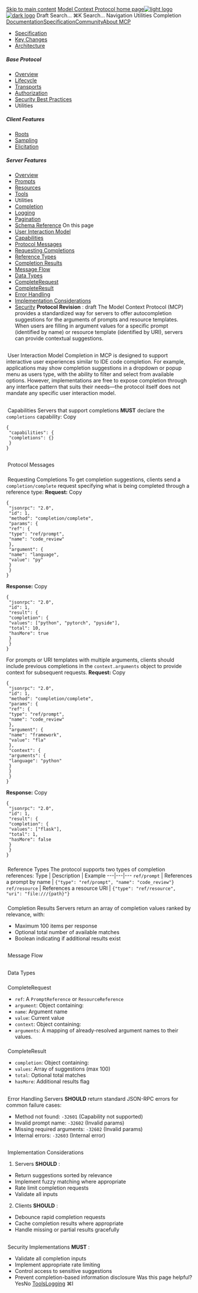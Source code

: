 [Skip to main content](#content-area)
[Model Context Protocol home page![light logo](https://mintcdn.com/mcp/4ZXF1PrDkEaJvXpn/logo/light.svg?fit=max&auto=format&n=4ZXF1PrDkEaJvXpn&q=85&s=4498cb8a57d574005f3dca62bdd49c95)![dark logo](https://mintcdn.com/mcp/4ZXF1PrDkEaJvXpn/logo/dark.svg?fit=max&auto=format&n=4ZXF1PrDkEaJvXpn&q=85&s=c0687c003f8f2cbdb24772ab4c8a522c)](/)
Draft
Search...
⌘K
Search...
Navigation
Utilities
Completion
[Documentation](/docs/getting-started/intro)[Specification](/specification/2025-06-18)[Community](/community/communication)[About MCP](/about)
 * [Specification](/specification/draft)
 * [Key Changes](/specification/draft/changelog)
 * [Architecture](/specification/draft/architecture)
##### Base Protocol
 * [Overview](/specification/draft/basic)
 * [Lifecycle](/specification/draft/basic/lifecycle)
 * [Transports](/specification/draft/basic/transports)
 * [Authorization](/specification/draft/basic/authorization)
 * [Security Best Practices](/specification/draft/basic/security_best_practices)
 * Utilities
##### Client Features
 * [Roots](/specification/draft/client/roots)
 * [Sampling](/specification/draft/client/sampling)
 * [Elicitation](/specification/draft/client/elicitation)
##### Server Features
 * [Overview](/specification/draft/server)
 * [Prompts](/specification/draft/server/prompts)
 * [Resources](/specification/draft/server/resources)
 * [Tools](/specification/draft/server/tools)
 * Utilities
 * [Completion](/specification/draft/server/utilities/completion)
 * [Logging](/specification/draft/server/utilities/logging)
 * [Pagination](/specification/draft/server/utilities/pagination)
 * [Schema Reference](/specification/draft/schema)
On this page
 * [User Interaction Model](#user-interaction-model)
 * [Capabilities](#capabilities)
 * [Protocol Messages](#protocol-messages)
 * [Requesting Completions](#requesting-completions)
 * [Reference Types](#reference-types)
 * [Completion Results](#completion-results)
 * [Message Flow](#message-flow)
 * [Data Types](#data-types)
 * [CompleteRequest](#completerequest)
 * [CompleteResult](#completeresult)
 * [Error Handling](#error-handling)
 * [Implementation Considerations](#implementation-considerations)
 * [Security](#security)
**Protocol Revision** : draft
The Model Context Protocol (MCP) provides a standardized way for servers to offer autocompletion suggestions for the arguments of prompts and resource templates. When users are filling in argument values for a specific prompt (identified by name) or resource template (identified by URI), servers can provide contextual suggestions.
## 
[​](#user-interaction-model)
User Interaction Model
Completion in MCP is designed to support interactive user experiences similar to IDE code completion. For example, applications may show completion suggestions in a dropdown or popup menu as users type, with the ability to filter and select from available options. However, implementations are free to expose completion through any interface pattern that suits their needs—the protocol itself does not mandate any specific user interaction model.
## 
[​](#capabilities)
Capabilities
Servers that support completions **MUST** declare the `completions` capability:
Copy
```
{
 "capabilities": {
 "completions": {}
 }
}
```
## 
[​](#protocol-messages)
Protocol Messages
### 
[​](#requesting-completions)
Requesting Completions
To get completion suggestions, clients send a `completion/complete` request specifying what is being completed through a reference type: **Request:**
Copy
```
{
 "jsonrpc": "2.0",
 "id": 1,
 "method": "completion/complete",
 "params": {
 "ref": {
 "type": "ref/prompt",
 "name": "code_review"
 },
 "argument": {
 "name": "language",
 "value": "py"
 }
 }
}
```
**Response:**
Copy
```
{
 "jsonrpc": "2.0",
 "id": 1,
 "result": {
 "completion": {
 "values": ["python", "pytorch", "pyside"],
 "total": 10,
 "hasMore": true
 }
 }
}
```
For prompts or URI templates with multiple arguments, clients should include previous completions in the `context.arguments` object to provide context for subsequent requests. **Request:**
Copy
```
{
 "jsonrpc": "2.0",
 "id": 1,
 "method": "completion/complete",
 "params": {
 "ref": {
 "type": "ref/prompt",
 "name": "code_review"
 },
 "argument": {
 "name": "framework",
 "value": "fla"
 },
 "context": {
 "arguments": {
 "language": "python"
 }
 }
 }
}
```
**Response:**
Copy
```
{
 "jsonrpc": "2.0",
 "id": 1,
 "result": {
 "completion": {
 "values": ["flask"],
 "total": 1,
 "hasMore": false
 }
 }
}
```
### 
[​](#reference-types)
Reference Types
The protocol supports two types of completion references: Type | Description | Example 
---|---|--- 
`ref/prompt` | References a prompt by name | `{"type": "ref/prompt", "name": "code_review"}` 
`ref/resource` | References a resource URI | `{"type": "ref/resource", "uri": "file:///{path}"}` 
### 
[​](#completion-results)
Completion Results
Servers return an array of completion values ranked by relevance, with:
 * Maximum 100 items per response
 * Optional total number of available matches
 * Boolean indicating if additional results exist
## 
[​](#message-flow)
Message Flow
## 
[​](#data-types)
Data Types
### 
[​](#completerequest)
CompleteRequest
 * `ref`: A `PromptReference` or `ResourceReference`
 * `argument`: Object containing:
 * `name`: Argument name
 * `value`: Current value
 * `context`: Object containing:
 * `arguments`: A mapping of already-resolved argument names to their values.
### 
[​](#completeresult)
CompleteResult
 * `completion`: Object containing:
 * `values`: Array of suggestions (max 100)
 * `total`: Optional total matches
 * `hasMore`: Additional results flag
## 
[​](#error-handling)
Error Handling
Servers **SHOULD** return standard JSON-RPC errors for common failure cases:
 * Method not found: `-32601` (Capability not supported)
 * Invalid prompt name: `-32602` (Invalid params)
 * Missing required arguments: `-32602` (Invalid params)
 * Internal errors: `-32603` (Internal error)
## 
[​](#implementation-considerations)
Implementation Considerations
 1. Servers **SHOULD** :
 * Return suggestions sorted by relevance
 * Implement fuzzy matching where appropriate
 * Rate limit completion requests
 * Validate all inputs
 2. Clients **SHOULD** :
 * Debounce rapid completion requests
 * Cache completion results where appropriate
 * Handle missing or partial results gracefully
## 
[​](#security)
Security
Implementations **MUST** :
 * Validate all completion inputs
 * Implement appropriate rate limiting
 * Control access to sensitive suggestions
 * Prevent completion-based information disclosure
Was this page helpful?
YesNo
[Tools](/specification/draft/server/tools)[Logging](/specification/draft/server/utilities/logging)
⌘I